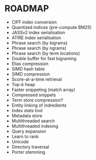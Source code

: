 # ROADMAP

* CIFF index conversion
* Quantized indices (pre-compute BM25)
* JASSv2 index serialisation
* ATIRE index serialisation
* Phrase search (by bigrams)
* Phrase search (by ngrams)
* Phrase search (by term locations)
* Double buffer for fast bigraming
* Elias compression
* SIMD hash table
* SIMD compression
* Score-at-a-time retrieval
* Top-k heap
* Faster snippeting (match array)
* Compressed snippets
* Term store compression?
* Entity linking of indredients
* Index stats tool
* Metadata store
* Multithreaded search
* Multithreaded indexing
* Query expansion
* Learn to rank
* Unicode
* Directory traversal
* Porter stemming
